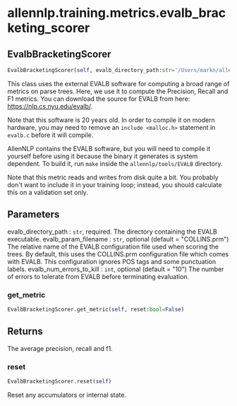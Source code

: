 # allennlp.training.metrics.evalb_bracketing_scorer

## EvalbBracketingScorer
```python
EvalbBracketingScorer(self, evalb_directory_path:str='/Users/markn/allen_ai/allennlp/allennlp/tools/EVALB', evalb_param_filename:str='COLLINS.prm', evalb_num_errors_to_kill:int=10) -> None
```

This class uses the external EVALB software for computing a broad range of metrics
on parse trees. Here, we use it to compute the Precision, Recall and F1 metrics.
You can download the source for EVALB from here: <https://nlp.cs.nyu.edu/evalb/>.

Note that this software is 20 years old. In order to compile it on modern hardware,
you may need to remove an ``include <malloc.h>`` statement in ``evalb.c`` before it
will compile.

AllenNLP contains the EVALB software, but you will need to compile it yourself
before using it because the binary it generates is system dependent. To build it,
run ``make`` inside the ``allennlp/tools/EVALB`` directory.

Note that this metric reads and writes from disk quite a bit. You probably don't
want to include it in your training loop; instead, you should calculate this on
a validation set only.

Parameters
----------
evalb_directory_path : ``str``, required.
    The directory containing the EVALB executable.
evalb_param_filename : ``str``, optional (default = "COLLINS.prm")
    The relative name of the EVALB configuration file used when scoring the trees.
    By default, this uses the COLLINS.prm configuration file which comes with EVALB.
    This configuration ignores POS tags and some punctuation labels.
evalb_num_errors_to_kill : ``int``, optional (default = "10")
    The number of errors to tolerate from EVALB before terminating evaluation.

### get_metric
```python
EvalbBracketingScorer.get_metric(self, reset:bool=False)
```

Returns
-------
The average precision, recall and f1.

### reset
```python
EvalbBracketingScorer.reset(self)
```

Reset any accumulators or internal state.

